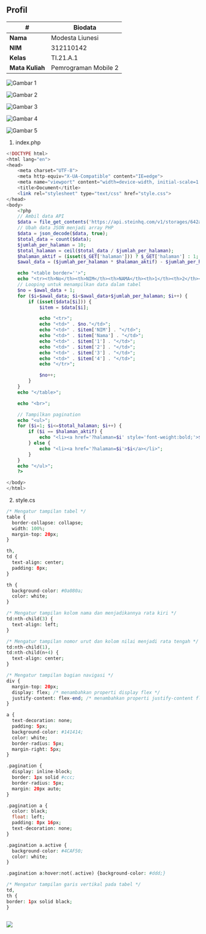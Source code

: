 ## Profil
| #               | Biodata                      |
| --------------- | ---------------------------- |
| **Nama**        | Modesta Liunesi              |
| **NIM**         | 312110142                    |
| **Kelas**       | TI.21.A.1                    |
| **Mata Kuliah** | Pemrograman Mobile 2         |
       


![Gambar 1](1.png)

![Gambar 2](2.png)

![Gambar 3](3.png)

![Gambar 4](4.png)

![Gambar 5](5.png)


1. index.php
```php
<!DOCTYPE html>
<html lang="en">
<head>
    <meta charset="UTF-8">
    <meta http-equiv="X-UA-Compatible" content="IE=edge">
    <meta name="viewport" content="width=device-width, initial-scale=1.0">
    <title>Document</title>
    <link rel="stylesheet" type="text/css" href="style.css">
</head>
<body>
    <?php
    // Ambil data API
    $data = file_get_contents('https://api.steinhq.com/v1/storages/642a1ee5eced9b09e9c762e8/21a1');
    // Ubah data JSON menjadi array PHP
    $data = json_decode($data, true);
    $total_data = count($data);
    $jumlah_per_halaman = 10;
    $total_halaman = ceil($total_data / $jumlah_per_halaman);
    $halaman_aktif = (isset($_GET['halaman'])) ? $_GET['halaman'] : 1;
    $awal_data = ($jumlah_per_halaman * $halaman_aktif) - $jumlah_per_halaman;

    echo "<table border=''>";
    echo "<tr><th>No</th><th>NIM</th><th>NAMA</th><th>1</th><th>2</th><th>3</th><th>4</th></tr>";
    // Looping untuk menampilkan data dalam tabel
    $no = $awal_data + 1;
    for ($i=$awal_data; $i<$awal_data+$jumlah_per_halaman; $i++) {
        if (isset($data[$i])) {
            $item = $data[$i];

            echo "<tr>";
            echo "<td>" . $no."</td>";
            echo "<td>" . $item['NIM'] . "</td>";
            echo "<td>" . $item['Nama'] . "</td>";
            echo "<td>" . $item['1'] . "</td>";
            echo "<td>" . $item['2'] . "</td>";
            echo "<td>" . $item['3'] . "</td>";
            echo "<td>" . $item['4'] . "</td>";
            echo "</tr>";

            $no++;
        }
    }
    echo "</table>";

    echo "<br>";

    // Tampilkan pagination
    echo "<ul>";
    for ($i=1; $i<=$total_halaman; $i++) {
        if ($i == $halaman_aktif) {
            echo "<li><a href='?halaman=$i' style='font-weight:bold;'>$i</a></li>";
        } else {
            echo "<li><a href='?halaman=$i'>$i</a></li>";
        }
    }
    echo "</ul>";
    ?>

</body>
</html>

```

2. style.cs <p>

```php
/* Mengatur tampilan tabel */
table {
  border-collapse: collapse;
  width: 100%;
  margin-top: 20px;
}

th,
td {
  text-align: center;
  padding: 8px;
}

th {
  background-color: #0a080a;
  color: white;
}

/* Mengatur tampilan kolom nama dan menjadikannya rata kiri */
td:nth-child(3) {
  text-align: left;
}

/* Mengatur tampilan nomor urut dan kolom nilai menjadi rata tengah */
td:nth-child(1),
td:nth-child(n+4) {
  text-align: center;
}

/* Mengatur tampilan bagian navigasi */
div {
  margin-top: 20px;
  display: flex; /* menambahkan properti display flex */
  justify-content: flex-end; /* menambahkan properti justify-content flex-end */
}

a {
  text-decoration: none;
  padding: 5px;
  background-color: #141414;
  color: white;
  border-radius: 5px;
  margin-right: 5px;
}

.pagination {
  display: inline-block;
  border: 1px solid #ccc;
  border-radius: 5px;
  margin: 20px auto;
}

.pagination a {
  color: black;
  float: left;
  padding: 8px 16px;
  text-decoration: none;
}

.pagination a.active {
  background-color: #4CAF50;
  color: white;
}

.pagination a:hover:not(.active) {background-color: #ddd;}

/* Mengatur tampilan garis vertikal pada tabel */
td,
th {
border: 1px solid black;
}
  
```

<img src="https://user-images.githubusercontent.com/91085882/222731693-24383140-7623-4e7a-a528-6621380b7be8.gif">